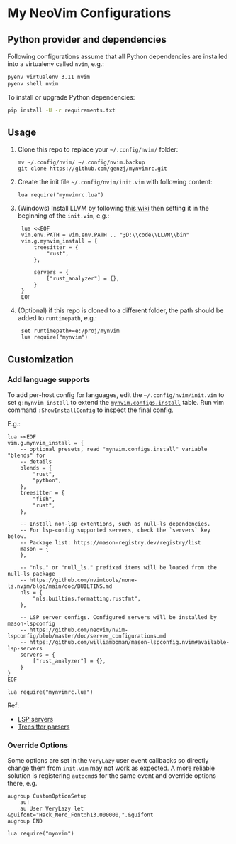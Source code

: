 # My NeoVim Configurations

## Python provider and dependencies

Following configurations assume that all Python dependencies are installed into
a virtualenv called `nvim`, e.g.:

```sh
pyenv virtualenv 3.11 nvim
pyenv shell nvim
```

To install or upgrade Python dependencies:

```sh
pip install -U -r requirements.txt
```

## Usage

1. Clone this repo to replace your `~/.config/nvim/` folder:
    ```shell
    mv ~/.config/nvim/ ~/.config/nvim.backup
    git clone https://github.com/genzj/mynvimrc.git
    ```
1. Create the init file `~/.config/nvim/init.vim` with following content:
    ```vimscript
    lua require("mynvimrc.lua")
    ```
1. (Windows) Install LLVM by following [this
   wiki](https://github.com/nvim-treesitter/nvim-treesitter/wiki/Windows-support#llvm-clang)
   then setting it in the beginning of the `init.vim`, e.g.:
   ```vimscript
    lua <<EOF
    vim.env.PATH = vim.env.PATH .. ";D:\\code\\LLVM\\bin"
    vim.g.mynvim_install = {
        treesitter = {
            "rust",
        },

        servers = {
            ["rust_analyzer"] = {},
        }
    }
    EOF
   ```
1. (Optional) if this repo is cloned to a different folder, the path should be
   added to `runtimepath`, e.g.:
   ```vimscript
    set runtimepath+=e:/proj/mynvim
    lua require("mynvim")
   ```

## Customization

### Add language supports

To add per-host config for languages, edit the `~/.config/nvim/init.vim` to set
`g:mynvim_install` to extend the
[`mynvim.configs.install`](https://github.com/genzj/mynvim/blob/main/lua/mynvim/configs/install.lua)
table. Run vim command `:ShowInstallConfig` to inspect the final config.

E.g.:

```vimscript
lua <<EOF
vim.g.mynvim_install = {
    -- optional presets, read "mynvim.configs.install" variable "blends" for
    -- details
    blends = {
        "rust",
        "python",
    },
    treesitter = {
        "fish",
        "rust",
    },

    -- Install non-lsp extentions, such as null-ls dependencies.
    -- For lsp-config supported servers, check the `servers` key below.
    -- Package list: https://mason-registry.dev/registry/list
    mason = {
    },

    -- "nls." or "null_ls." prefixed items will be loaded from the null-ls package
    -- https://github.com/nvimtools/none-ls.nvim/blob/main/doc/BUILTINS.md
    nls = {
        "nls.builtins.formatting.rustfmt",
    },

    -- LSP server configs. Configured servers will be installed by mason-lspconfig
    -- https://github.com/neovim/nvim-lspconfig/blob/master/doc/server_configurations.md
    -- https://github.com/williamboman/mason-lspconfig.nvim#available-lsp-servers
    servers = {
        ["rust_analyzer"] = {},
    }
}
EOF

lua require("mynvimrc.lua")
```

Ref:

- [LSP servers](https://github.com/neovim/nvim-lspconfig/blob/master/doc/server_configurations.md)
- [Treesitter parsers](https://github.com/nvim-treesitter/nvim-treesitter#supported-languages)

### Override Options

Some options are set in the `VeryLazy` user event callbacks so directly change
them from `init.vim` may not work as expected. A more reliable solution is
registering `autocmd`s for the same event and override options there, e.g.

```vimscript
augroup CustomOptionSetup
    au!
    au User VeryLazy let &guifont="Hack_Nerd_Font:h13.000000,".&guifont
augroup END

lua require("mynvim")
```

